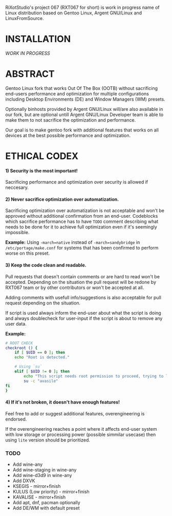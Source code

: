 RiXotStudio's project 067 (RXT067 for short) is work in progress name of Linux distribution based on Gentoo Linux, Argent GNU/Linux and LinuxFromSource.

# INSTALLATION

*WORK IN PROGRESS*




# ABSTRACT

Gentoo Linux fork that works Out Of The Box (OOTB) without sacrificing end-users performance and optimization for multiple configurations including Desktop Environments (DE) and Window Managers (WM) presets.

Optionally binhosts provided by Argent GNU/Linux will/are also available in our fork, but are optional untill Argent GNU/Linux Developer team is able to make them to not sacrifice the optimization and performance.

Our goal is to make gentoo fork with additional features that works on all devices at the best possible performance and optimization.




# ETHICAL CODEX
#### 1) Security is the most important!
Sacrificing performance and optimization over security is allowed if neccesary.


#### 2) Never sacrifice optimization over automatization.
Sacrificing optimization over automatization is not acceptable and won't be approved without additional confirmation from an end-user. Codeblocks which sacrifice performance has to have `TODO` comment describing what needs to be done for it to achieve full optimization even if it's seemingly impossible.

**Example:** Using `-march=native` instead of `-march=sandybridge` in `/etc/portage/make.conf` for systems that has been confirmed to perform worse on this preset.


#### 3) Keep the code clean and readable.
Pull requests that doesn't contain comments or are hard to read won't be accepted. Depending on the situation the pull request will be redone by RXT067 team or by other contributors or won't be accepted at all. 

Adding comments with usefull info/suggestions is also acceptable for pull request depending on the situation.

If script is used always inform the end-user about what the script is doing and always doublecheck for user-input if the script is about to remove any user data. 

**Example:** 
```bash
# ROOT CHECK
checkroot () {
	if [ $UID == 0 ]; then
	echo "Root is detected."

	# Using `su`
	elif [ $UID != 0 ]; then 
		echo "This script needs root permission to proceed, trying to log-in as root."
		su -c "avasile"   
fi
}
``` 


#### 4) If it's not broken, it doesn't have enough features!
Feel free to add or suggest additional features, overengineering is endorsed.

If the overengineering reaches a point where it affects end-user system with low storage or processing power (possible simmilar usecase) then using `lite` version should be prioritized.




### TODO
- Add wine-any
- Add wine-staging in wine-any
- Add wine-d3d9 in wine-any
- Add DXVK
- KSEGIS - mirror+finish
- KULUS (Low priority) - mirror+finish
- KAVALISE - mirror+finish
- Add apt, dnf, pacman optionally
- Add DE/WM with default preset
